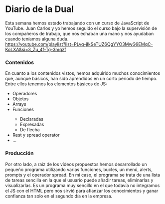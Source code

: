 # Diario de la Dual
Esta semana hemos estado trabajando con un curso de JavaScript de YouTube. Juan Carlos y yo hemos seguido el curso bajo la supervisión de los compañeros de trabajo, que nos echaban una mano y nos ayudaban cuando teníamos alguna duda.<br>
https://youtube.com/playlist?list=PLvq-jIkSeTUZ6QgYYO3MwG9EMqC-KoLXA&si=3_Zu_4f-Tg-3mqzf
### Contenidos
En cuanto a los contenidos vistos, hemos adquirido muchos conocimientos que, aunque básicos, han sido aprendidos en un corto periodo de tiempo.<br>
Entre ellos tenemos los elementos básicos de JS:
<ul>
  <li>Operadores</li>
  <li>Objetos</li>
  <li>Arrays</li>
  <li>Funciones</li>
  <ul>
    <li>Declaradas</li>
    <li>Expresadas</li>
    <li>De flecha</li>
  </ul>
  <li>Rest y spread operator</li>
  <li>...</li>
</ul>

### Producción
Por otro lado, a raíz de los vídeos propuestos hemos desarrollado un pequeño programa utilizando varias funciones, bucles, un menú, alerts, prompts y el operador spread. En mi caso, el programa se trata de una lista de tareas sencilla en la que el usuario puede añadir tareas, eliminarlas y visualizarlas. Es un programa muy sencillo en el que todavía no integramos el JS con el HTML pero nos sirvió para afianzar los conocimientos y ganar confianza tan solo en el segundo día en la empresa.
